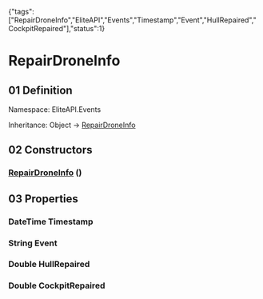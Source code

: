 {"tags":["RepairDroneInfo","EliteAPI","Events","Timestamp","Event","HullRepaired","CockpitRepaired"],"status":1}

# RepairDroneInfo

## 01 Definition

Namespace: <span class='code'>EliteAPI.Events</span>

Inheritance: <span class='code'>Object</span> → <span class='code'>[RepairDroneInfo](../../EliteAPI/Events/RepairDroneInfo.html)</span>

## 02 Constructors

### <span class='code'>[RepairDroneInfo](../../EliteAPI/Events/RepairDroneInfo.html)</span> ()

## 03 Properties

### <span class='code'>DateTime</span> Timestamp

### <span class='code'>String</span> Event

### <span class='code'>Double</span> HullRepaired

### <span class='code'>Double</span> CockpitRepaired

